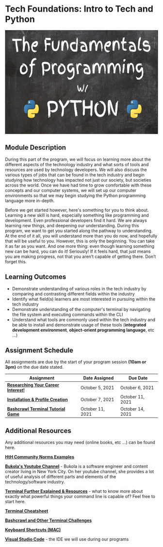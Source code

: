 # Tech Foundations: Intro to Tech and Python

<img alt="Intro to Python" src="../images/python.png" height="342px" width="100%">

## Module Description

During this part of the program, we will focus on learning more about the different aspects of the technology industry and what sorts of tools and resources are used by technology developers. We will also discuss the various types of jobs that can be found in the tech industry and begin studying how technology has impacted not just our society, but societies across the world. Once we have had time to grow comfortable with these concepts and our computer systems, we will set up our computer environments so that we may begin studying the Python programming language more in-depth.

Before we get started however, here's something for you to think about. Learning a new skill is hard, especially something like programming and development. Even professional developers find it hard. We are always learning new things, and deepening our understanding. During this program, we want to get you started along the pathway to understanding. At the end of it all, you will understand more than you do now, and hopefully that will be useful to you. However, this is only the beginning. You can take it as far as you want. And one more thing: even though learning something new can be hard, you can do it! Seriously! If it feels hard, that just means you are making progress, not that you aren’t capable of getting there. Don’t forget this.

## Learning Outcomes

* Demonstrate understanding of various roles in the tech industry by comparing and contrasting different fields within the industry
* Identify what field(s) learners are most interested in pursuing within the tech industry
* Demonstrate understanding of the computer's terminal by navigating the file system and executing commands within the CLI
* Understand what tools are commonly used within the tech industry and be able to install and demonstrate usage of these tools (**integrated development environment**, **object-orient programming language**, etc ...)

## Assignment Schedule

All assignments are due by the start of your program session **(10am or 3pm)**  on the due date stated.

Assignment | Date Assigned | Due Date
---------- | ------------- | -------- 
**[Researching Your Career Interest!](https://docs.google.com/document/d/1WGQQL_viwHmGucSaAt36F9sognnf1rOkqoBbvLdVte0/edit?usp=sharing)** | October 5, 2021  | October 6, 2021
**[Installation & Profile Creation](https://docs.google.com/document/d/1Sw7n3SOJSkdPxWY9t1MFErXaid6Dmo60eCke2KHiRME/edit?usp=sharing)** | October 7, 2021  | October 11, 2021
**[Bashcrawl Terminal Tutorial Game](https://docs.google.com/document/d/1ATvRUG6sxsRSLUxh0mNM5SUwW7CBCjSqSWe9qSXncSM/edit?usp=sharing)** | October 11, 2021 | October 14, 2021

## Additional Resources

Any additional resources you may need (online books, etc ...) can be found here.

**[HtH Community Norms Examples](https://docs.google.com/document/d/1OXsOziwQqIKLQ-wkS7Uu1WkNJPytA05Uokyq_GjRPyI/edit?usp=sharing)**

**[Bukola's Youtube Channel](https://www.youtube.com/channel/UC-bFgwL_kFKLZA60AiB-CCQ)** - Bukola is a software engineer and content creator living in New York City. On her youtube channel, she provides a lot of useful analysis of different parts and elements of the technology/software industry.

**[Terminal Further Explained & Resources](https://www.vikingcodeschool.com/web-development-basics/a-command-line-crash-course)** - what to know more about exactly what powerful things your command line is capable of? Feel free to start here.

**[Terminal Cheatsheet](https://gist.github.com/poopsplat/7195274)**

**[Bashcrawl and Other Terminal Challenges](https://opensource.com/article/19/10/learn-bash-command-line-games)**

**[Keyboard Shortcuts (MAC)](https://www.digitaltrends.com/computing/mac-keyboard-shortcuts/)**

**[Visual Studio Code](https://code.visualstudio.com/)** - the IDE we will use during our programs


